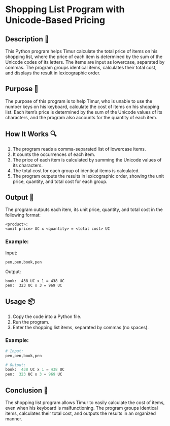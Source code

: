 # Shopping List Program with Unicode-Based Pricing

## Description 📝

This Python program helps Timur calculate the total price of items on his shopping list, where the price of each item is determined by the sum of the Unicode codes of its letters. The items are input as lowercase, separated by commas.
The program groups identical items, calculates their total cost, and displays the result in lexicographic order.

## Purpose 🎯

The purpose of this program is to help Timur, who is unable to use the number keys on his keyboard, calculate the cost of items on his shopping list.
Each item’s price is determined by the sum of the Unicode values of its characters, and the program also accounts for the quantity of each item.

## How It Works 🔍

1. The program reads a comma-separated list of lowercase items.
2. It counts the occurrences of each item.
3. The price of each item is calculated by summing the Unicode values of its characters.
4. The total cost for each group of identical items is calculated.
5. The program outputs the results in lexicographic order, showing the unit price, quantity, and total cost for each group.

## Output 📜

The program outputs each item, its unit price, quantity, and total cost in the following format:

```
<product>:
<unit price> UC x <quantity> = <total cost> UC
```

### Example:

Input:

```
pen,pen,book,pen
```

Output:

```
book:  438 UC x 1 = 438 UC
pen:  323 UC x 3 = 969 UC
```

## Usage 📦

1. Copy the code into a Python file.
2. Run the program.
3. Enter the shopping list items, separated by commas (no spaces).

### Example:

```python
# Input:
pen,pen,book,pen

# Output:
book:  438 UC x 1 = 438 UC
pen:  323 UC x 3 = 969 UC
```

## Conclusion 🚀

The shopping list program allows Timur to easily calculate the cost of items, even when his keyboard is malfunctioning.
The program groups identical items, calculates their total cost, and outputs the results in an organized manner.
